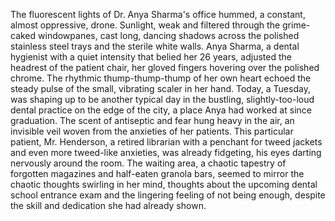 The fluorescent lights of Dr. Anya Sharma's office hummed, a constant, almost oppressive, drone.  Sunlight, weak and filtered through the grime-caked windowpanes, cast long, dancing shadows across the polished stainless steel trays and the sterile white walls.  Anya Sharma, a dental hygienist with a quiet intensity that belied her 26 years, adjusted the headrest of the patient chair, her gloved fingers hovering over the polished chrome.  The rhythmic thump-thump-thump of her own heart echoed the steady pulse of the small, vibrating scaler in her hand.  Today, a Tuesday, was shaping up to be another typical day in the bustling, slightly-too-loud dental practice on the edge of the city, a place Anya had worked at since graduation.  The scent of antiseptic and fear hung heavy in the air, an invisible veil woven from the anxieties of her patients. This particular patient, Mr. Henderson, a retired librarian with a penchant for tweed jackets and even more tweed-like anxieties, was already fidgeting, his eyes darting nervously around the room. The waiting area, a chaotic tapestry of forgotten magazines and half-eaten granola bars, seemed to mirror the chaotic thoughts swirling in her mind, thoughts about the upcoming dental school entrance exam and the lingering feeling of not being enough, despite the skill and dedication she had already shown.
